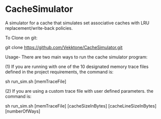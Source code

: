 # CacheSimulator
A simulator for a cache that simulates set associative caches with LRU replacement/write-back policies.

To Clone on git:

git clone https://github.com/Vekktone/CacheSimulator.git

Usage- There are two main ways to run the cache simulator program:

(1) If you are running with one of the 10 designated memory trace
files defined in the project requirements, the command is:

sh run_sim.sh [memTraceFile]

(2) If you are using a custom trace file with user defined parameters. the command is:

sh run_sim.sh [memTraceFile] [cacheSizeInBytes] [cacheLineSizeInBytes] [numberOfWays]
